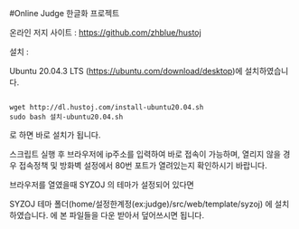 #Online Judge 한글화 프로젝트

온라인 저지 사이트 : https://github.com/zhblue/hustoj

설치 :

Ubuntu 20.04.3 LTS (https://ubuntu.com/download/desktop)에 설치하였습니다.

<pre><code>
wget http://dl.hustoj.com/install-ubuntu20.04.sh
sudo bash 설치-ubuntu20.04.sh
</code></pre>

로 하면 바로 설치가 됩니다. 

스크립트 실행 후 브라우저에 ip주소를 입력하여 바로 접속이 가능하며, 열리지 않을 경우 접속정책 및 방화벽 설정에서 80번 포트가 열려있는지 확인하시기 바랍니다.

브라우저를 열였을때 SYZOJ 의 테마가 설정되어 있다면

SYZOJ 테마 폴더(home/설정한계정(ex:judge)/src/web/template/syzoj) 에 설치하였습니다. 
에 본 파일들을 다운 받아서 덮어쓰시면 됩니다. 
